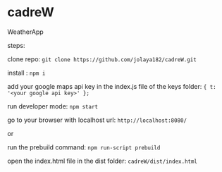 # cadreW

WeatherApp

steps:

clone repo: `git clone https://github.com/jolaya182/cadreW.git`

install : `npm i`

add your google maps api key in the index.js file of the keys folder: `{ t: '<your google api key>' };`

run developer mode: `npm start`

go to your browser with localhost url: `http://localhost:8080/`

or 

run the prebuild command: `npm run-script prebuild`

open the index.html file in the dist folder: `cadreW/dist/index.html`

